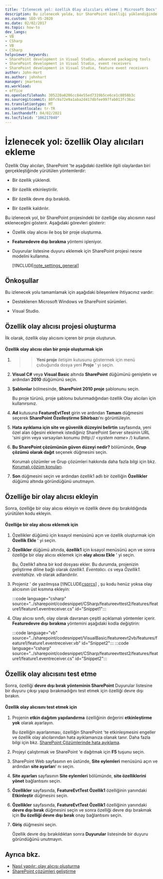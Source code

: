 ```yaml
---
title: 'İzlenecek yol: özellik Olay alıcıları ekleme | Microsoft Docs'
description: Bu izlenecek yolda, bir SharePoint özelliği yüklendiğinde, etkinleştirildiğinde, devre dışı bırakıldığında veya kaldırıldığında yürütülen Yöntemler olan özellik Olay alıcıları ekleyin.
ms.custom: SEO-VS-2020
ms.date: 02/02/2017
ms.topic: how-to
dev_langs:
- VB
- CSharp
- VB
- CSharp
helpviewer_keywords:
- SharePoint development in Visual Studio, advanced packaging tools
- SharePoint development in Visual Studio, event receivers
- SharePoint development in Visual Studio, feature event receivers
author: John-Hart
ms.author: johnhart
manager: jmartens
ms.workload:
- office
ms.openlocfilehash: 305220a8206cc84e55ed7319b5ce6ce1c8058b3c
ms.sourcegitcommit: 80fc9a72e9a1aba2d417dbfee997fab013fc36ac
ms.translationtype: MT
ms.contentlocale: tr-TR
ms.lasthandoff: 04/02/2021
ms.locfileid: "106217040"
---
```

# <a name="walkthrough-add-feature-event-receivers"></a>İzlenecek yol: özellik Olay alıcıları ekleme
Özellik Olay alıcıları, SharePoint 'te aşağıdaki özellikle ilgili olaylardan biri gerçekleştiğinde yürütülen yöntemlerdir:

- Bir özellik yüklendi.

- Bir özellik etkinleştirilir.

- Bir özellik devre dışı bırakıldı.

- Bir özellik kaldırılır.

Bu izlenecek yol, bir SharePoint projesindeki bir özelliğe olay alıcısının nasıl ekleneceğini gösterir. Aşağıdaki görevleri gösterir:

- Özellik olay alıcısı ile boş bir proje oluşturma.

- **Featuredevre dışı bırakma** yöntemi işleniyor.

- Duyurular listesine duyuru eklemek için SharePoint projesi nesne modelini kullanma.

  [!INCLUDE[note_settings_general](../sharepoint/includes/note-settings-general-md.md)]

## <a name="prerequisites"></a>Önkoşullar
 Bu izlenecek yolu tamamlamak için aşağıdaki bileşenlere ihtiyacınız vardır:

- Desteklenen Microsoft Windows ve SharePoint sürümleri.

- Visual Studio.

## <a name="create-a-feature-event-receiver-project"></a>Özellik olay alıcısı projesi oluşturma
 İlk olarak, özellik olay alıcısını içeren bir proje oluşturun.

#### <a name="to-create-a-project-with-a-feature-event-receiver"></a>Özellik olay alıcısı olan bir proje oluşturmak için

1.   >    >  **Yeni proje** iletişim kutusunu göstermek için menü çubuğunda dosya yeni **Proje** ' yi seçin.

2. **Visual C#** veya **Visual Basic** altında **SharePoint** düğümünü genişletin ve ardından **2010** düğümünü seçin.

3. **Şablonlar** bölmesinde, **SharePoint 2010 proje** şablonunu seçin.

     Bu proje türünü, proje şablonu bulunmadığından özellik Olay alıcıları için kullanırsınız.

4. **Ad** kutusuna **FeatureEvtTest** girin ve ardından **Tamam** düğmesini seçerek **SharePoint Özelleştirme Sihirbazı**'nı görüntüleyin.

5. **Hata ayıklama için site ve güvenlik düzeyini belirtin** sayfasında, yeni özel alan öğesini eklemek istediğiniz SharePoint Server sitesinin URL 'sini girin veya varsayılan konumu (http:// \<*system name*> /) kullanın.

6. **Bu SharePoint çözümünün güven düzeyi nedir?** bölümünde, **Grup çözümü olarak dağıt** seçenek düğmesini seçin.

     Korumalı çözümler ve Grup çözümleri hakkında daha fazla bilgi için bkz. [Korumalı çözüm konuları](../sharepoint/sandboxed-solution-considerations.md).

7. **Son** düğmesini seçin ve ardından özellik1 adlı bir özelliğin **Özellikler** düğümü altında göründüğünü unutmayın.

## <a name="add-an-event-receiver-to-the-feature"></a>Özelliğe bir olay alıcısı ekleyin
 Sonra, özelliğe bir olay alıcısı ekleyin ve özellik devre dışı bırakıldığında yürütülen kodu ekleyin.

#### <a name="to-add-an-event-receiver-to-the-feature"></a>Özelliğe bir olay alıcısı eklemek için

1. Özellikler düğümü için kısayol menüsünü açın ve özellik oluşturmak için **Özellik Ekle** ' yi seçin.

2. **Özellikler** düğümü altında, **özellik1** için kısayol menüsünü açın ve sonra özelliğe bir olay alıcısı eklemek için **olay alıcısı Ekle** ' yi seçin.

     Bu, Özellik1 altına bir kod dosyası ekler. Bu durumda, projenizin geliştirme diline bağlı olarak *özellik1. Eventalıcı. cs* veya *Özellik1. eventahize. vb* olarak adlandırılır.

3. Projeniz ' de yazılmışsa [!INCLUDE[csprcs](../sharepoint/includes/csprcs-md.md)] , şu kodu henüz yoksa olay alıcısının üst kısmına ekleyin:

     :::code language="csharp" source="../sharepoint/codesnippet/CSharp/featureevttest2/features/feature1/feature1.eventreceiver.cs" id="Snippet1":::

4. Olay alıcısı sınıfı, olay olarak davranan çeşitli açıklamalı yöntemler içerir. **Featuredevre dışı bırakma** yöntemini aşağıdaki kodla değiştirin:

     :::code language="vb" source="../sharepoint/codesnippet/VisualBasic/featureevt2vb/features/feature1/feature1.eventreceiver.vb" id="Snippet2":::
     :::code language="csharp" source="../sharepoint/codesnippet/CSharp/featureevttest2/features/feature1/feature1.eventreceiver.cs" id="Snippet2":::

## <a name="test-the-feature-event-receiver"></a>Özellik olay alıcısını test etme
 Sonra, özelliği **devre dışı bırak yönteminin SharePoint** Duyurular listesine bir duyuru çıkışı yapıp bırakmadığını test etmek için özelliği devre dışı bırakın.

#### <a name="to-test-the-feature-event-receiver"></a>Özellik olay alıcısını test etmek için

1. Projenin **etkin dağıtım yapılandırma** özelliğinin değerini **etkinleştirme yok** olarak ayarlayın.

     Bu özelliğin ayarlanması, özelliğin SharePoint 'te etkinleşmesini engeller ve özellik olay alıcılarından hata ayıklamanıza olanak tanır. Daha fazla bilgi için bkz. [SharePoint Çözümlerinde hata ayıklama](../sharepoint/debugging-sharepoint-solutions.md).

2. Projeyi çalıştırmak ve SharePoint 'e dağıtmak için **F5** tuşunu seçin.

3. SharePoint Web sayfasının en üstünde, **Site eylemleri** menüsünü açın ve ardından **site ayarları**' nı seçin.

4. **Site ayarları** sayfasının **Site eylemleri** bölümünde, **site özelliklerini yönet** bağlantısını seçin.

5. **Özellikler** sayfasında, **FeatureEvtTest Özellik1** özelliğinin yanındaki **Etkinleştir** düğmesini seçin.

6. **Özellikler** sayfasında, **FeatureEvtTest Özellik1** özelliğinin yanındaki **devre dışı bırak** düğmesini seçin ve sonra özelliği devre dışı bırakmak için **Bu özelliği devre dışı bırak** onay bağlantısını seçin.

7. **Giriş** düğmesini seçin.

     Özellik devre dışı bırakıldıktan sonra **Duyurular** listesinde bir duyuru göründüğünü unutmayın.

## <a name="see-also"></a>Ayrıca bkz.

- [Nasıl yapılır: olay alıcısı oluşturma](../sharepoint/how-to-create-an-event-receiver.md)
- [SharePoint çözümleri geliştirme](../sharepoint/developing-sharepoint-solutions.md)